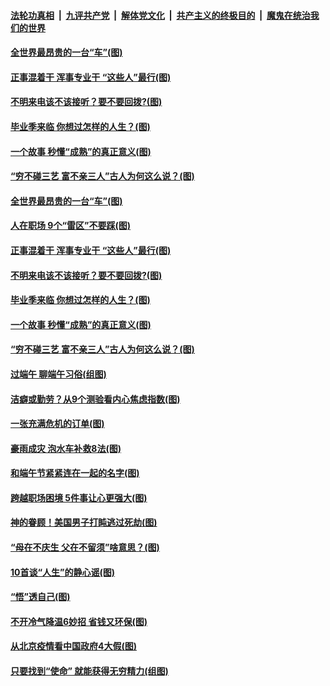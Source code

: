 

####  [法轮功真相](../../../../basic/blob/master/README.md?t=06270702) &nbsp;|&nbsp; [九评共产党](../../../../9ping.md/blob/master/README.md?t=06270702) &nbsp;|&nbsp; [解体党文化](../../../../jtdwh.md/blob/master/README.md?t=06270702)  &nbsp;|&nbsp; [共产主义的终极目的](../../../../gczydzjmd.md/blob/master/README.md?t=06270702) &nbsp;|&nbsp; [魔鬼在统治我们的世界](../../../../mgztzwmdsj.md/blob/master/README.md?t=06270702) 

#### [全世界最昂贵的一台“车”(图)](../pages/p8/937477.md?t=06270702) 

#### [正事混着干 浑事专业干 “这些人”最行(图)](../pages/p8/937732.md?t=06270702) 

#### [不明来电该不该接听？要不要回拨?(图)](../pages/p8/936929.md?t=06270702) 

#### [毕业季来临 你想过怎样的人生？(图)](../pages/p8/937661.md?t=06270702) 

#### [一个故事 秒懂“成熟”的真正意义(图)](../pages/p8/936405.md?t=06270702) 

#### [“穷不碰三艺 富不亲三人”古人为何这么说？(图)](../pages/p8/937602.md?t=06270702) 

#### [全世界最昂贵的一台“车”(图)](../pages/p8/937477.md?t=06270702) 

#### [人在职场 9个“雷区”不要踩(图)](../pages/p8/937766.md?t=06270702) 

#### [正事混着干 浑事专业干 “这些人”最行(图)](../pages/p8/937732.md?t=06270702) 

#### [不明来电该不该接听？要不要回拨?(图)](../pages/p8/936929.md?t=06270702) 

#### [毕业季来临 你想过怎样的人生？(图)](../pages/p8/937661.md?t=06270702) 

#### [一个故事 秒懂“成熟”的真正意义(图)](../pages/p8/936405.md?t=06270702) 

#### [“穷不碰三艺 富不亲三人”古人为何这么说？(图)](../pages/p8/937602.md?t=06270702) 

#### [过端午 聊端午习俗(组图)](../pages/p8/937246.md?t=06270702) 

#### [洁癖或勤劳？从9个测验看内心焦虑指数(图)](../pages/p8/937558.md?t=06270702) 

#### [一张充满危机的订单(图)](../pages/p8/936981.md?t=06270702) 

#### [豪雨成灾 泡水车补救8法(图)](../pages/p8/937526.md?t=06270702) 

#### [和端午节紧紧连在一起的名字(图)](../pages/p8/937448.md?t=06270702) 

#### [跨越职场困境 5件事让心更强大(图)](../pages/p8/937375.md?t=06270702) 

#### [神的眷顾！美国男子打盹逃过死劫(图)](../pages/p8/936985.md?t=06270702) 

#### [“母在不庆生 父在不留须”啥意思？(图)](../pages/p8/937234.md?t=06270702) 

#### [10首谈“人生”的静心谣(图)](../pages/p8/936965.md?t=06270702) 

#### [“悟”透自己(图)](../pages/p8/936972.md?t=06270702) 

#### [不开冷气降温6妙招 省钱又环保(图)](../pages/p8/937329.md?t=06270702) 

#### [从北京疫情看中国政府4大假(图)](../pages/p8/937196.md?t=06270702) 

#### [只要找到“使命” 就能获得无穷精力(组图)](../pages/p8/937159.md?t=06270702) 

